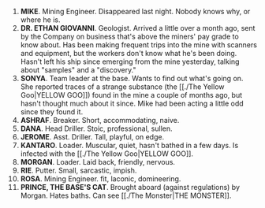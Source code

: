 1. **MIKE**. Mining Engineer. Disappeared last night. Nobody knows why, or where he is.
2. **DR. ETHAN GIOVANNI**. Geologist. Arrived a little over a month ago, sent by the Company on business that's above the miners' pay grade to know about. Has been making frequent trips into the mine with scanners and equipment, but the workers don't know what he's been doing. Hasn't left his ship since emerging from the mine yesterday, talking about "samples" and a "discovery." 
3. **SONYA**. Team leader at the base. Wants to find out what's going on. She reported traces of a strange substance (the [[./The Yellow Goo|YELLOW GOO]]) found in the mine a couple of months ago, but hasn't thought much about it since. Mike had been acting a little odd since they found it. 
4. **ASHRAF**. Breaker. Short, accommodating, naive. 
5. **DANA**. Head Driller. Stoic, professional, sullen. 
6. **JEROME**. Asst. Driller. Tall, playful, on edge. 
7. **KANTARO**. Loader. Muscular, quiet, hasn't bathed in a few days. Is infected with the [[./The Yellow Goo|YELLOW GOO]]. 
8. **MORGAN**. Loader. Laid back, friendly, nervous. 
9. **RIE**. Putter. Small, sarcastic, impish. 
10. **ROSA**. Mining Engineer. fit, laconic, domineering. 
11. **PRINCE, THE BASE'S CAT**. Brought aboard (against regulations) by Morgan. Hates baths. Can see [[./The Monster|THE MONSTER]].
